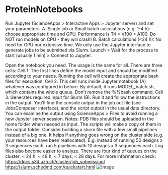# ProteinNotebooks
Run Jupyter (ScienceApps > Interactive Apps > Jupyter server) and set your parameters. 
A. Single job or Small batch calculations (e.g. 1-4 h): choose appropriate time and GPU. Performance is T4 < V100 < A100. Do NOT run models on CPU - they will crash!
B. Batch calculations (<24 h): No need for GPU nor extensive time. We only use the Jupyter interface to generate jobs to be submitted via Slurm.
Launch > Wait for the process to start (usually 1 min) > Connect to Jupyter.

Open the notebook you need. The usage is the same for all. There are three cells:
Cell 1. The first lines define the model input and should be modified according to your needs. Running the cell will create the appropriate bash files for execution. 
Cell 2. This cell runs inside Jupyter notebook (A) whatever was configured in before. By default, it runs MODEL_batch.sh, which contains the whole queue. Don't remove the %%bash command.
Cell 3. Generates required input for Slurm (B). Run it and follow the instructions in the output. You'll find the console output in the job.out file (see JobsComposer interface), and the script output in the usual data directory. You can examine the output using ScienceApps > Files to avoid running a new Jupyter server session.
Notes: 
	PDB files should be uploaded in the home folder when needed as input. The scripts will make a copy of them in the output folder.
	Consider building a slurm file with a few small pipelines instead of a big one. It helps if anything goes wrong on the cluster side (e.g. your resources have been reallocated). E.g. instead of running 50 designs x 3 sequences each, run 5 pipelines with 10 designs x 3 sequences each. Log files also become easier to analyze.
	There are four kind of queues on the cluster: < 24 h, < 48 h, < 7 days, < 28 days. 
For more information check:
	https://docs.s3it.uzh.ch/cluster/job_submission/
	https://slurm.schedmd.com/quickstart.html
![image](https://github.com/GQChem/ProteinNotebooks/assets/161027511/e227993d-63be-4f72-a7bc-1f7c40901c38)
